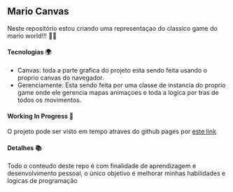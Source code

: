 ## Mario Canvas

Neste repositório estou criando uma representaçao do classico game do mario world!!! 🏃‍♂️

#### Tecnologias 🌍

- Canvas: toda a parte grafica do projeto esta sendo feita usando o proprio canvas do navegador.
- Gerenciamente: Esta sendo feita por uma classe de instancia do proprio game onde ele gerencia mapas animaçoes e toda a logica por tras de todos os movimentos.

#### Working In Progress 💫

O projeto pode ser visto em tempo atraves do github pages por [este link](https://robertohortafilho.github.io/mario-canvas/)

#### Detalhes 📚

Todo o conteudo deste repo é com finalidade de aprendizagem e desenvolvimento pessoal, o único objetivo é melhorar minhas habilidades e logicas de programação
